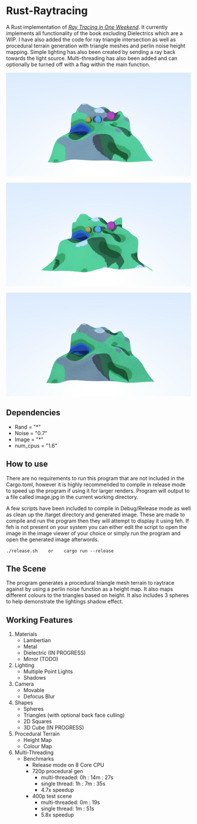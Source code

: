 # Rust-Raytracing
A Rust implementation of [_Ray Tracing in One Weekend_](https://raytracing.github.io/books/RayTracingInOneWeekend.html). 
It currently implements all functionality of the book excluding Dielectrics which are a WIP. I have also added the code 
for ray triangle intersection as well as procedural terrain generation with triangle meshes and perlin noise height 
mapping. Simple lighting has also been created by sending a ray back towards the light source. Multi-threading has also 
been added and can optionally be turned off with a flag within the main function.


![Example Render1](https://github.com/KianShepherd/Rust-Raytracing/blob/master/example1.jpg?raw=true)

![Example Render2](https://github.com/KianShepherd/Rust-Raytracing/blob/master/example2.jpg?raw=true)

![Example Render3](https://github.com/KianShepherd/Rust-Raytracing/blob/master/example3.jpg?raw=true)

## Dependencies
* Rand  = "*"
* Noise = "0.7"
* Image = "*"
* num_cpus = "1.6"

## How to use
There are no requirements to run this program that are not included in 
the Cargo.toml, however it is highly recommended to compile in release 
mode to speed up the program if using it for larger renders. Program
will output to a file called image.jpg in the current working directory. 

A few scripts have been included to compile in Debug/Release mode as well 
as clean up the /target directory and generated image. These are made to
compile and run the program then they will attempt to display it using 
feh. If feh is not present on your system you can either edit the script
to open the image in the image viewer of your choice or simply run the 
program and open the generated image afterwords.

```
./release.sh    or    cargo run --release
```

## The Scene
The program generates a procedural triangle mesh terrain to raytrace against 
by using a perlin noise function as a height map. It also maps different 
colours to the triangles based on height. It also includes 3 spheres to help
demonstrate the lightings shadow effect.

## Working Features
1. Materials 
    * Lambertian
    * Metal
    * Dielectric (IN PROGRESS)
    * Mirror (TODO)
2. Lighting
    * Multiple Point Lights
    * Shadows
3. Camera
    * Movable
    * Defocus Blur
4. Shapes
    * Spheres
    * Triangles (with optional back face culling)
    * 2D Squares
    * 3D Cube (IN PROGRESS)
5. Procedural Terrain
    * Height Map
    * Colour Map
6. Multi-Threading
   * Benchmarks
     * Release mode on 8 Core CPU
     * 720p procedural gen
         * multi-threaded: 0h : 14m : 27s
         * single thread: 1h : 7m : 35s
         * 4.7x speedup
     * 400p test scene
         * multi-threaded: 0m : 19s
         * single thread: 1m : 51s
         * 5.8x speedup